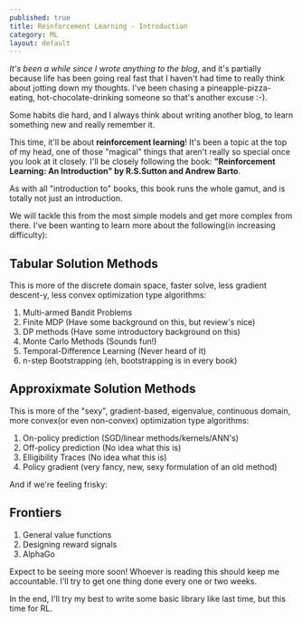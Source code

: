 ```yaml
---
published: true
title: Reinforcement Learning - Introduction
category: ML
layout: default
---
```


_It's been a while since I wrote anything to the blog_, and it's partially because life has been going real fast that I haven't had time to really think about jotting down my thoughts. I've been chasing a pineapple-pizza-eating, hot-chocolate-drinking someone so that's another excuse :-).

Some habits die hard, and I always think about writing another blog, to learn something new and really remember it.

This time, it'll be about **reinforcement learning**! It's been a topic at the top of my head, one of those "magical" things that aren't really so special once you look at it closely. I'll be closely following the book: **"Reinforcement Learning: An Introduction" by R.S.Sutton and Andrew Barto**.

As with all "introduction to" books, this book runs the whole gamut, and is totally not just an introduction.

We will tackle this from the most simple models and get more complex from there. I've been wanting to learn more about the following(in increasing difficulty):

## Tabular Solution Methods

This is more of the discrete domain space, faster solve, less gradient descent-y, less convex optimization type algorithms:

1. Multi-armed Bandit Problems
2. Finite MDP (Have some background on this, but review's nice)
3. DP methods (Have some introductory background on this)
4. Monte Carlo Methods (Sounds fun!)
5. Temporal-Difference Learning (Never heard of it)
6. n-step Bootstrapping (eh, bootstrapping is in every book)

## Approxixmate Solution Methods

This is more of the "sexy", gradient-based, eigenvalue, continuous domain, more convex(or even non-convex) optimization type algorithms:

1. On-policy prediction (SGD/linear methods/kernels/ANN's)
2. Off-policy prediction (No idea what this is)
3. Elligibility Traces (No idea what this is)
4. Policy gradient (very fancy, new, sexy formulation of an old method)

And if we're feeling frisky:

## Frontiers

1. General value functions
2. Designing reward signals
3. AlphaGo

Expect to be seeing more soon! Whoever is reading this should keep me accountable. I'll try to get one thing done every one or two weeks.

In the end, I'll try my best to write some basic library like last time, but this time for RL.


